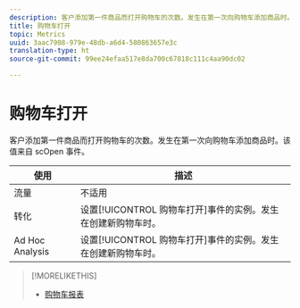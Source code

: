 ```yaml
---
description: 客户添加第一件商品而打开购物车的次数。发生在第一次向购物车添加商品时。该值来自 scOpen 事件。
title: 购物车打开
topic: Metrics
uuid: 3aac7908-979e-48db-a6d4-580863657e3c
translation-type: ht
source-git-commit: 99ee24efaa517e8da700c67818c111c4aa90dc02

---
```



# 购物车打开

客户添加第一件商品而打开购物车的次数。发生在第一次向购物车添加商品时。该值来自 scOpen 事件。

| 使用 | 描述 |
|---|---|
| 流量 | 不适用 |
| 转化 | 设置[!UICONTROL 购物车打开]事件的实例。发生在创建新购物车时。 |
| Ad Hoc Analysis | 设置[!UICONTROL 购物车打开]事件的实例。发生在创建新购物车时。 |

>[!MORELIKETHIS]
>
>* [购物车报表](/help/components/c-variables/dimensionslist/reports-shopping-cart.md)

